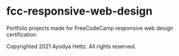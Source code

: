 # fcc-responsive-web-design
Portfolio projects made for FreeCodeCamp responsive web design certification

Copyrighted 2021 Ayodya Hettz. All rights reserved.
